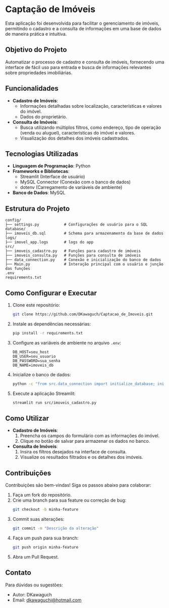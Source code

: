 # Captação de Imóveis

Esta aplicação foi desenvolvida para facilitar o gerenciamento de imóveis, permitindo o cadastro e a consulta de informações em uma base de dados de maneira prática e intuitiva.

## Objetivo do Projeto

Automatizar o processo de cadastro e consulta de imóveis, fornecendo uma interface de fácil uso para entrada e busca de informações relevantes sobre propriedades imobiliárias.

## Funcionalidades

- **Cadastro de Imóveis**:
  - Informações detalhadas sobre localização, características e valores do imóvel.
  - Dados do proprietário.
- **Consulta de Imóveis**:
  - Busca utilizando múltiplos filtros, como endereço, tipo de operação (venda ou aluguel), características do imóvel e valores.
  - Visualização dos detalhes dos imóveis cadastrados.

## Tecnologias Utilizadas

- **Linguagem de Programação**: Python
- **Frameworks e Bibliotecas**:
  - Streamlit (Interface de usuário)
  - MySQL Connector (Conexão com o banco de dados)
  - dotenv (Carregamento de variáveis de ambiente)
- **Banco de Dados**: MySQL

## Estrutura do Projeto

```plaintext
config/
├── settings.py           # Configurações de usuário para o SQL
database/
├── imoveis_db.sql        # Schema para armazenamento da base de dados
logs/
├── imovel_app.logs       # logs do app
src/
├── imoveis_cadastro.py   # Funções para cadastro de imóveis
├── imoveis_consulta.py   # Funções para consulta de imóveis
├── data_connection.py    # Conexão e inicialização do banco de dados
├── Main.py               # Interação principal com o usuário e junção das funções
.env
requirements.txt
```

## Como Configurar e Executar

1. Clone este repositório:
   ```bash
   git clone https://github.com/DKawaguch/Captacao_de_Imoveis.git
   ```
2. Instale as dependências necessárias:
   ```bash
   pip install -r requirements.txt
   ```
3. Configure as variáveis de ambiente no arquivo `.env`:
   ```plaintext
   DB_HOST=seu_host
   DB_USER=seu_usuario
   DB_PASSWORD=sua_senha
   DB_NAME=imoveis_db
   ```
4. Inicialize o banco de dados:
   ```bash
   python -c "from src.data_connection import initialize_database; initialize_database()"
   ```
5. Execute a aplicação Streamlit:
   ```bash
   streamlit run src/imoveis_cadastro.py
   ```

## Como Utilizar

- **Cadastro de Imóveis**:
  1. Preencha os campos do formulário com as informações do imóvel.
  2. Clique no botão de salvar para armazenar os dados no banco.
- **Consulta de Imóveis**:
  1. Insira os filtros desejados na interface de consulta.
  2. Visualize os resultados filtrados e os detalhes dos imóveis.

## Contribuições

Contribuições são bem-vindas! Siga os passos abaixo para colaborar:

1. Faça um fork do repositório.
2. Crie uma branch para sua feature ou correção de bug:
   ```bash
   git checkout -b minha-feature
   ```
3. Commit suas alterações:
   ```bash
   git commit -m "Descrição da alteração"
   ```
4. Faça um push para sua branch:
   ```bash
   git push origin minha-feature
   ```
5. Abra um Pull Request.

## Contato

Para dúvidas ou sugestões:

- Autor: DKawaguch
- Email: dkawaguchi@hotmail.com
